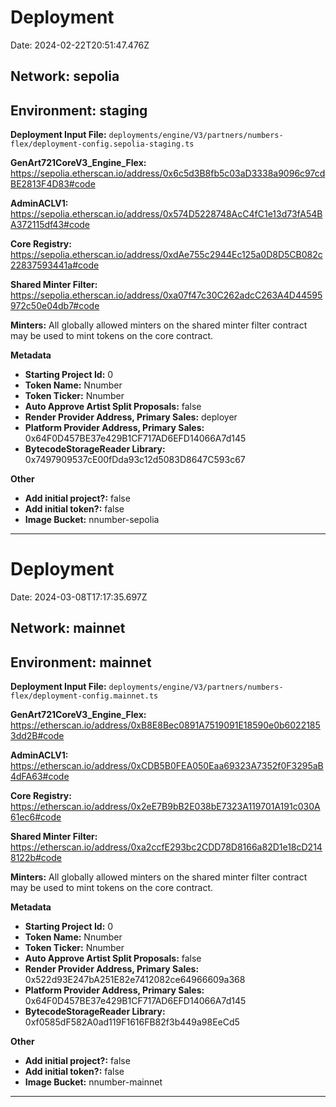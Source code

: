 # Deployment

Date: 2024-02-22T20:51:47.476Z

## **Network:** sepolia

## **Environment:** staging

**Deployment Input File:** `deployments/engine/V3/partners/numbers-flex/deployment-config.sepolia-staging.ts`

**GenArt721CoreV3_Engine_Flex:** https://sepolia.etherscan.io/address/0x6c5d3B8fb5c03aD3338a9096c97cdBE2813F4D83#code

**AdminACLV1:** https://sepolia.etherscan.io/address/0x574D5228748AcC4fC1e13d73fA54BA372115df43#code

**Core Registry:** https://sepolia.etherscan.io/address/0xdAe755c2944Ec125a0D8D5CB082c22837593441a#code

**Shared Minter Filter:** https://sepolia.etherscan.io/address/0xa07f47c30C262adcC263A4D44595972c50e04db7#code

**Minters:** All globally allowed minters on the shared minter filter contract may be used to mint tokens on the core contract.

**Metadata**

- **Starting Project Id:** 0
- **Token Name:** Nnumber
- **Token Ticker:** Nnumber
- **Auto Approve Artist Split Proposals:** false
- **Render Provider Address, Primary Sales:** deployer
- **Platform Provider Address, Primary Sales:** 0x64F0D457BE37e429B1CF717AD6EFD14066A7d145
- **BytecodeStorageReader Library:** 0x7497909537cE00fDda93c12d5083D8647C593c67

**Other**

- **Add initial project?:** false
- **Add initial token?:** false
- **Image Bucket:** nnumber-sepolia

---

# Deployment

Date: 2024-03-08T17:17:35.697Z

## **Network:** mainnet

## **Environment:** mainnet

**Deployment Input File:** `deployments/engine/V3/partners/numbers-flex/deployment-config.mainnet.ts`

**GenArt721CoreV3_Engine_Flex:** https://etherscan.io/address/0xB8E8Bec0891A7519091E18590e0b60221853dd2B#code

**AdminACLV1:** https://etherscan.io/address/0xCDB5B0FEA050Eaa69323A7352f0F3295aB4dFA63#code

**Core Registry:** https://etherscan.io/address/0x2eE7B9bB2E038bE7323A119701A191c030A61ec6#code

**Shared Minter Filter:** https://etherscan.io/address/0xa2ccfE293bc2CDD78D8166a82D1e18cD2148122b#code

**Minters:** All globally allowed minters on the shared minter filter contract may be used to mint tokens on the core contract.

**Metadata**

- **Starting Project Id:** 0
- **Token Name:** Nnumber
- **Token Ticker:** Nnumber
- **Auto Approve Artist Split Proposals:** false
- **Render Provider Address, Primary Sales:** 0x522d93E247bA251E82e7412082ce64966609a368
- **Platform Provider Address, Primary Sales:** 0x64F0D457BE37e429B1CF717AD6EFD14066A7d145
- **BytecodeStorageReader Library:** 0xf0585dF582A0ad119F1616FB82f3b449a98EeCd5

**Other**

- **Add initial project?:** false
- **Add initial token?:** false
- **Image Bucket:** nnumber-mainnet

---

